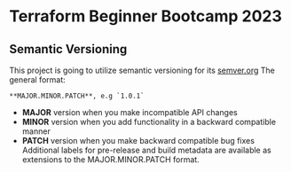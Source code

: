 # Terraform Beginner Bootcamp 2023

## Semantic Versioning

This project is going to utilize semantic versioning for its
[semver.org](https://semver.org/)
The general format:

    **MAJOR.MINOR.PATCH**, e.g `1.0.1`

- **MAJOR** version when you make incompatible API changes
- **MINOR** version when you add functionality in a backward compatible manner
- **PATCH** version when you make backward compatible bug fixes
  Additional labels for pre-release and build metadata are available as extensions to the MAJOR.MINOR.PATCH format.
